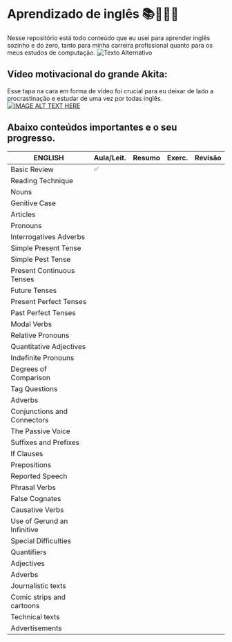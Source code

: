# Aprendizado de inglês 📚🧑🏻‍💻
Nesse repositório está todo conteúdo que eu usei para aprender inglês sozinho e do zero, tanto para minha carreira profissional quanto para os meus estudos de computação.
![Texto Alternativo](https://github.com/hertonnn/UDESC_Ciencia_da_Computacao/blob/master/utils/img/img_english.jpg)

## Vídeo motivacional do grande Akita:
Esse tapa na cara em forma de vídeo foi crucial para eu deixar de lado a procrastinação e estudar de uma vez por todas inglês.
[![IMAGE ALT TEXT HERE](https://img.youtube.com/vi/OkboNGQ9LU0/0.jpg)](https://www.youtube.com/watch?v=OkboNGQ9LU0)

## Abaixo conteúdos importantes e o seu progresso.

| **ENGLISH** 			|   Aula/Leit.	|     Resumo 	|	Exerc.	|    Revisão    |
| ------------------------------|---------------|---------------|---------------|---------------|
| Basic Review			|	`✅` 	|		|		|		|
| Reading Technique 		|		|		|		|		|
| Nouns				|		|		|		|		|
| Genitive Case			|		|		|		|		|
| Articles			|		|		|		|		|
| Pronouns			|		|		|		|		|
| Interrogatives Adverbs	|		|		|		|		|
| Simple Present Tense		|		|		|		|		|
| Simple Pest Tense		|		|		|		|		|
| Present Continuous Tenses	|		|		|		|		|
| Future Tenses			|		|		|		|		|
| Present Perfect Tenses	|		|		|		|		|
| Past Perfect Tenses		|		|		|		|		|
| Modal Verbs			|		|		|		|		|
| Relative Pronouns		|		|		|		|		|
| Quantitative Adjectives	|		|		|		|		|
| Indefinite Pronouns		|		|		|		|		|
| Degrees of Comparison		|		|		|		|		|
| Tag Questions			|		|		|		|		|
| Adverbs			|		|		|		|		|
| Conjunctions and Connectors	|		|		|		|		|
| The Passive Voice		|		|		|		|		|
| Suffixes and Prefixes 	|		|		|		|		|
| If Clauses			|		|		|		|		|
| Prepositions			|		|		|		|		|
| Reported Speech		|		|		|		|		|
| Phrasal Verbs			|		|		|		|		|
| False Cognates		|		|		|		|		|
| Causative Verbs		|		|		|		|		|
| Use of Gerund an Infinitive	|		|		|		|		|
| Special Difficulties		|		|		|		|		|
| Quantifiers			|		|		|		|		|
| Adjectives			|		|		|		|		|
| Adverbs			|		|		|		|		|
| Journalistic texts		|		|		|		|		|
| Comic strips and cartoons	|		|		|		|		|
| Technical texts		|		|		|		|		|
| Advertisements		|		|		|		|		|

